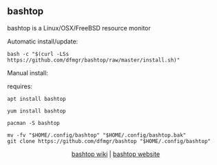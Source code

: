 ## bashtop  
  
bashtop is a Linux/OSX/FreeBSD resource monitor  
  
Automatic install/update:

```shell
bash -c "$(curl -LSs https://github.com/dfmgr/bashtop/raw/master/install.sh)"
```

Manual install:
  
requires:

```shell
apt install bashtop
```  

```shell
yum install bashtop
```  

```shell
pacman -S bashtop
```  
  
```shell
mv -fv "$HOME/.config/bashtop" "$HOME/.config/bashtop.bak"
git clone https://github.com/dfmgr/bashtop "$HOME/.config/bashtop"
```
  
  
<p align=center>
  <a href="https://github.com/aristocratos/bashtop/wiki" target="_blank">bashtop wiki</a>  |  
  <a href="https://github.com/aristocratos/bashtop" target="_blank">bashtop website</a>
</p>  
